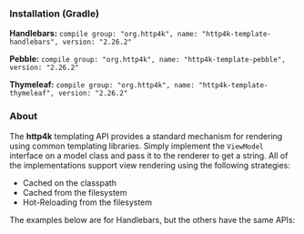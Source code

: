 ### Installation (Gradle)
**Handlebars:** ```compile group: "org.http4k", name: "http4k-template-handlebars", version: "2.26.2"```

**Pebble:** ```compile group: "org.http4k", name: "http4k-template-pebble", version: "2.26.2"```

**Thymeleaf:** ```compile group: "org.http4k", name: "http4k-template-thymeleaf", version: "2.26.2"```

### About
The **http4k** templating API provides a standard mechanism for rendering using common templating libraries. Simply implement the `ViewModel` interface on a model class and pass it to the renderer to get a string. All of the implementations support view rendering using the following strategies:

* Cached on the classpath
* Cached from the filesystem
* Hot-Reloading from the filesystem

The examples below are for Handlebars, but the others have the same APIs:
<script src="https://gist-it.appspot.com/https://github.com/http4k/http4k/blob/master/src/docs/guide/modules/templating/example.kt"></script>
